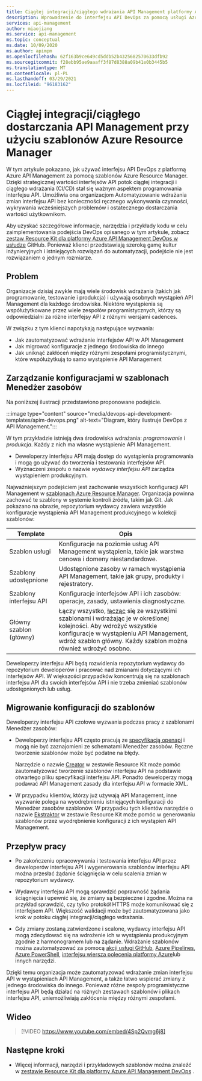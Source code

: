 ```yaml
---
title: Ciągłej integracji/ciągłego wdrażania API Management platformy Azure przy użyciu szablonów ARM
description: Wprowadzenie do interfejsu API DevOps za pomocą usługi Azure API Management przy użyciu szablonów Azure Resource Manager do zarządzania wdrożeniami interfejsów API w potoku ciągłej integracji/ciągłego dostarczania
services: api-management
author: miaojiang
ms.service: api-management
ms.topic: conceptual
ms.date: 10/09/2020
ms.author: apimpm
ms.openlocfilehash: 62f163b9ce649cd5ddb52b4325682570633dfb92
ms.sourcegitcommit: f28ebb95ae9aaaff3f87d8388a09b41e0b3445b5
ms.translationtype: MT
ms.contentlocale: pl-PL
ms.lasthandoff: 03/29/2021
ms.locfileid: "96183162"
---
```

# <a name="cicd-for-api-management-using-azure-resource-manager-templates"></a>Ciągłej integracji/ciągłego dostarczania API Management przy użyciu szablonów Azure Resource Manager

W tym artykule pokazano, jak używać interfejsu API DevOps z platformą Azure API Management za pomocą szablonów Azure Resource Manager. Dzięki strategicznej wartości interfejsów API potok ciągłej integracji i ciągłego wdrażania (CI/CD) stał się ważnym aspektem programowania interfejsu API. Umożliwia ona organizacjom Automatyzowanie wdrażania zmian interfejsu API bez konieczności ręcznego wykonywania czynności, wykrywania wcześniejszych problemów i ostatecznego dostarczania wartości użytkownikom. 

Aby uzyskać szczegółowe informacje, narzędzia i przykłady kodu w celu zaimplementowania podejścia DevOps opisanego w tym artykule, zobacz [zestaw Resource Kit dla platformy Azure API Management DevOps w usłudze](https://github.com/Azure/azure-api-management-devops-resource-kit) GitHub. Ponieważ klienci przedstawiają szeroką gamę kultur inżynieryjnych i istniejących rozwiązań do automatyzacji, podejście nie jest rozwiązaniem o jednym rozmiarze.

## <a name="the-problem"></a>Problem

Organizacje dzisiaj zwykle mają wiele środowisk wdrażania (takich jak programowanie, testowanie i produkcja) i używają osobnych wystąpień API Management dla każdego środowiska. Niektóre wystąpienia są współużytkowane przez wiele zespołów programistycznych, którzy są odpowiedzialni za różne interfejsy API z różnymi wersjami cadences.

W związku z tym klienci napotykają następujące wyzwania:

* Jak zautomatyzować wdrażanie interfejsów API w API Management
* Jak migrować konfiguracje z jednego środowiska do innego
* Jak uniknąć zakłóceń między różnymi zespołami programistycznymi, które współużytkują to samo wystąpienie API Management

## <a name="manage-configurations-in-resource-manager-templates"></a>Zarządzanie konfiguracjami w szablonach Menedżer zasobów

Na poniższej ilustracji przedstawiono proponowane podejście. 

:::image type="content" source="media/devops-api-development-templates/apim-devops.png" alt-text="Diagram, który ilustruje DevOps z API Management.":::

W tym przykładzie istnieją dwa środowiska wdrażania: *programowanie* i *produkcja*. Każdy z nich ma własne wystąpienie API Management. 

* Deweloperzy interfejsu API mają dostęp do wystąpienia programowania i mogą go używać do tworzenia i testowania interfejsów API. 
* Wyznaczeni zespołu o nazwie *wydawcy interfejsu API* zarządza wystąpieniem produkcyjnym.

Najważniejszym podejściem jest zachowanie wszystkich konfiguracji API Management w [szablonach Azure Resource Manager](../azure-resource-manager/templates/template-syntax.md). Organizacja powinna zachować te szablony w systemie kontroli źródła, takim jak Git. Jak pokazano na obrazie, repozytorium wydawcy zawiera wszystkie konfiguracje wystąpienia API Management produkcyjnego w kolekcji szablonów:

|Template  |Opis  |
|---------|---------|
|Szablon usługi     | Konfiguracje na poziomie usług API Management wystąpienia, takie jak warstwa cenowa i domeny niestandardowe.         |
|Szablony udostępnione     |  Udostępnione zasoby w ramach wystąpienia API Management, takie jak grupy, produkty i rejestratory.    |
|Szablony interfejsu API     |  Konfiguracje interfejsów API i ich zasobów: operacje, zasady, ustawienia diagnostyczne.        |
|Główny szablon (główny)     |   Łączy wszystko, [łącząc](../azure-resource-manager/templates/linked-templates.md) się ze wszystkimi szablonami i wdrażając je w określonej kolejności. Aby wdrożyć wszystkie konfiguracje w wystąpieniu API Management, wdróż szablon główny. Każdy szablon można również wdrożyć osobno.       |

Deweloperzy interfejsu API będą rozwidlenia repozytorium wydawcy do repozytorium deweloperów i pracować nad zmianami dotyczącymi ich interfejsów API. W większości przypadków koncentrują się na szablonach interfejsu API dla swoich interfejsów API i nie trzeba zmieniać szablonów udostępnionych lub usług.

## <a name="migrate-configurations-to-templates"></a>Migrowanie konfiguracji do szablonów
Deweloperzy interfejsu API czołowe wyzwania podczas pracy z szablonami Menedżer zasobów:

* Deweloperzy interfejsu API często pracują ze [specyfikacją openapi](https://github.com/OAI/OpenAPI-Specification) i mogą nie być zaznajomieni ze schematami Menedżer zasobów. Ręczne tworzenie szablonów może być podatne na błędy. 

   Narzędzie o nazwie [Creator](https://github.com/Azure/azure-api-management-devops-resource-kit/blob/master/src/APIM_ARMTemplate/README.md#Creator) w zestawie Resource Kit może pomóc zautomatyzować tworzenie szablonów interfejsu API na podstawie otwartego pliku specyfikacji interfejsu API. Ponadto deweloperzy mogą podawać API Management zasady dla interfejsu API w formacie XML. 

* W przypadku klientów, którzy już używają API Management, inne wyzwanie polega na wyodrębnieniu istniejących konfiguracji do Menedżer zasobów szablonów. W przypadku tych klientów narzędzie o nazwie [Ekstraktor](https://github.com/Azure/azure-api-management-devops-resource-kit/blob/master/src/APIM_ARMTemplate/README.md#extractor) w zestawie Resource Kit może pomóc w generowaniu szablonów przez wyodrębnienie konfiguracji z ich wystąpień API Management.  

## <a name="workflow"></a>Przepływ pracy

* Po zakończeniu opracowywania i testowania interfejsu API przez deweloperów interfejsu API i wygenerowania szablonów interfejsu API można przesłać żądanie ściągnięcia w celu scalenia zmian w repozytorium wydawcy. 

* Wydawcy interfejsu API mogą sprawdzić poprawność żądania ściągnięcia i upewnić się, że zmiany są bezpieczne i zgodne. Można na przykład sprawdzić, czy tylko protokół HTTPS może komunikować się z interfejsem API. Większość walidacji może być zautomatyzowana jako krok w potoku ciągłej integracji/ciągłego wdrażania.

* Gdy zmiany zostaną zatwierdzone i scalone, wydawcy interfejsu API mogą zdecydować się na wdrożenie ich w wystąpieniu produkcyjnym zgodnie z harmonogramem lub na żądanie. Wdrażanie szablonów można zautomatyzować za pomocą [akcji usługi GitHub](https://github.com/Azure/apimanagement-devops-samples), [Azure Pipelines](/azure/devops/pipelines), [Azure PowerShell](../azure-resource-manager/templates/deploy-powershell.md), [interfejsu wiersza polecenia platformy Azure](../azure-resource-manager/templates/deploy-cli.md)lub innych narzędzi.


Dzięki temu organizacja może zautomatyzować wdrażanie zmian interfejsu API w wystąpieniach API Management, a także łatwo wspierać zmiany z jednego środowiska do innego. Ponieważ różne zespoły programistyczne interfejsu API będą działać na różnych zestawach szablonów i plikach interfejsu API, uniemożliwiają zakłócenia między różnymi zespołami.

## <a name="video"></a>Wideo

> [!VIDEO https://www.youtube.com/embed/4Sp2Qvmg6j8]

## <a name="next-steps"></a>Następne kroki

- Więcej informacji, narzędzi i przykładowych szablonów można znaleźć w [zestawie Resource Kit dla platformy Azure API Management DevOps](https://github.com/Azure/azure-api-management-devops-resource-kit) .